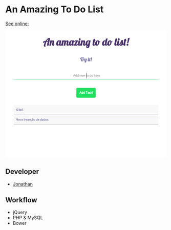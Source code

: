 # An Amazing To Do List

[See online: ](http://jonathanlima.com.br/todolist/)

![App layout](layout.png)

## Developer

- [Jonathan](https://github.com/jonathanslima/)

## Workflow

- jQuery
- PHP & MySQL
- Bower